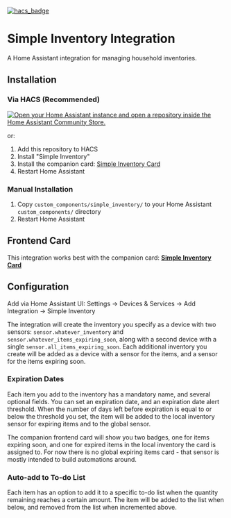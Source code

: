 [![hacs_badge](https://img.shields.io/badge/HACS-Custom-41BDF5.svg?style=for-the-badge)](https://github.com/hacs/integration)

# Simple Inventory Integration

A Home Assistant integration for managing household inventories.

## Installation

### Via HACS (Recommended)

[![Open your Home Assistant instance and open a repository inside the Home Assistant Community Store.](https://my.home-assistant.io/badges/hacs_repository.svg)](https://my.home-assistant.io/redirect/hacs_repository/?owner=blaineventurine&repository=simple_inventory)

or:

1. Add this repository to HACS
2. Install "Simple Inventory"
3. Install the companion card: [Simple Inventory Card](https://github.com/blaineventurine/simple-inventory-card)
4. Restart Home Assistant

### Manual Installation

1. Copy `custom_components/simple_inventory/` to your Home Assistant `custom_components/` directory
2. Restart Home Assistant

## Frontend Card

This integration works best with the companion card:
**[Simple Inventory Card](https://github.com/blaineventurine/simple-inventory-card)**

## Configuration

Add via Home Assistant UI: Settings → Devices & Services → Add Integration → Simple Inventory

The integration will create the inventory you specify as a device with two sensors: `sensor.whatever_inventory` and `sensor.whatever_items_expiring_soon`, along with a second device with a single `sensor.all_items_expiring_soon`. Each additional inventory you create will be added as a device with a sensor for the items, and a sensor for the items expiring soon.

### Expiration Dates

Each item you add to the inventory has a mandatory name, and several optional fields. You can set an expiration date, and an expiration date alert threshold. When the number of days left before expiration is equal to or below the threshold you set, the item will be added to the local inventory sensor for expiring items and to the global sensor.

The companion frontend card will show you two badges, one for items expiring soon, and one for expired items in the local inventory the card is assigned to. For now there is no global expiring items card - that sensor is mostly intended to build automations around.

### Auto-add to To-do List

Each item has an option to add it to a specific to-do list when the quantity remaining reaches a certain amount. The item will be added to the list when below, and removed from the list when incremented above.
